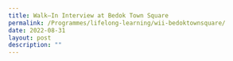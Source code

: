 ```yaml
---
title: Walk–In Interview at Bedok Town Square
permalink: /Programmes/lifelong-learning/wii-bedoktownsquare/
date: 2022-08-31
layout: post
description: ""
---
```

